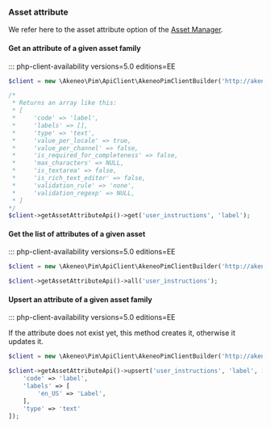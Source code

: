 ### Asset attribute
We refer here to the asset attribute option of the [Asset Manager](/concepts/asset-manager.html#asset-attribute).

#### Get an attribute of a given asset family
::: php-client-availability versions=5.0 editions=EE

```php
$client = new \Akeneo\Pim\ApiClient\AkeneoPimClientBuilder('http://akeneo.com/')->buildAuthenticatedByPassword('client_id', 'secret', 'admin', 'admin');

/*
 * Returns an array like this:
 * [
 *     'code' => 'label',
 *     'labels' => [],
 *     'type' => 'text',
 *     'value_per_locale' => true,
 *     'value_per_channel' => false,
 *     'is_required_for_completeness' => false,
 *     'max_characters' => NULL,
 *     'is_textarea' => false,
 *     'is_rich_text_editor' => false,
 *     'validation_rule' => 'none',
 *     'validation_regexp' => NULL,
 * ]
*/
$client->getAssetAttributeApi()->get('user_instructions', 'label');
```

#### Get the list of attributes of a given asset
::: php-client-availability versions=5.0 editions=EE

```php
$client = new \Akeneo\Pim\ApiClient\AkeneoPimClientBuilder('http://akeneo.com/')->buildAuthenticatedByPassword('client_id', 'secret', 'admin', 'admin');

$client->getAssetAttributeApi()->all('user_instructions');
```

#### Upsert an attribute of a given asset family
::: php-client-availability versions=5.0 editions=EE

If the attribute does not exist yet, this method creates it, otherwise it updates it.

```php
$client = new \Akeneo\Pim\ApiClient\AkeneoPimClientBuilder('http://akeneo.com/')->buildAuthenticatedByPassword('client_id', 'secret', 'admin', 'admin');

$client->getAssetAttributeApi()->upsert('user_instructions', 'label', [
    'code' => 'label',
    'labels' => [
        'en_US' => 'Label',
    ],
    'type' => 'text'
]);
```
